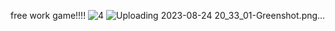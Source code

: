 free work game!!!!
![4](https://github.com/Palesandr/DefendWorld/assets/83831479/13a5d58d-6bb2-4792-a3a4-42ac5621f525)
![Uploading 2023-08-24 20_33_01-Greenshot.png…]()
